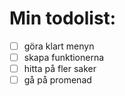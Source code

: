 # Min todolist:
- [ ] göra klart menyn
- [ ] skapa funktionerna
- [ ] hitta på fler saker
- [ ] gå på promenad
